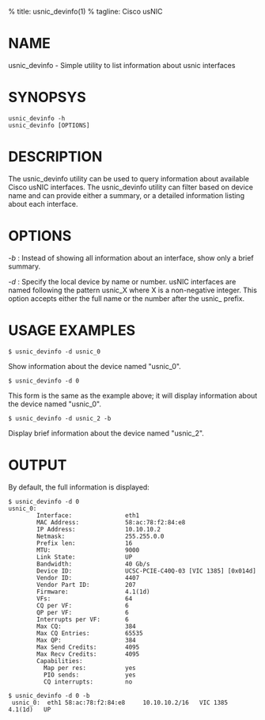 % title: usnic_devinfo(1)
% tagline: Cisco usNIC

# NAME

usnic_devinfo \- Simple utility to list information about usnic interfaces

# SYNOPSYS
```
usnic_devinfo -h
usnic_devinfo [OPTIONS]
```

# DESCRIPTION

The usnic_devinfo utility can be used to query information about available
Cisco usNIC interfaces. The usnic_devinfo utility can filter based on device
name and can provide either a summary, or a detailed information listing about
each interface.

# OPTIONS

*-b*
: Instead of showing all information about an interface, show only a brief
  summary.

*-d*
: Specify the local device by name or number. usNIC interfaces are named
  following the pattern usnic_X where X is a non-negative integer. This option
  accepts either the full name or the number after the usnic_ prefix.

# USAGE EXAMPLES

```
$ usnic_devinfo -d usnic_0
```

Show information about the device named "usnic_0".

```
$ usnic_devinfo -d 0
```

This form is the same as the example above; it will display information about
the device named "usnic_0".

```
$ usnic_devinfo -d usnic_2 -b
```

Display brief information about the device named "usnic_2".

# OUTPUT

By default, the full information is displayed:

```
$ usnic_devinfo -d 0
usnic_0:
        Interface:               eth1
        MAC Address:             58:ac:78:f2:84:e8
        IP Address:              10.10.10.2
        Netmask:                 255.255.0.0
        Prefix len:              16
        MTU:                     9000
        Link State:              UP
        Bandwidth:               40 Gb/s
        Device ID:               UCSC-PCIE-C40Q-03 [VIC 1385] [0x014d]
        Vendor ID:               4407
        Vendor Part ID:          207
        Firmware:                4.1(1d)
        VFs:                     64
        CQ per VF:               6
        QP per VF:               6
        Interrupts per VF:       6
        Max CQ:                  384
        Max CQ Entries:          65535
        Max QP:                  384
        Max Send Credits:        4095
        Max Recv Credits:        4095
        Capabilities:
          Map per res:           yes
          PIO sends:             yes
          CQ interrupts:         no
```

```
$ usnic_devinfo -d 0 -b
 usnic_0:  eth1 58:ac:78:f2:84:e8     10.10.10.2/16   VIC 1385    4.1(1d)   UP
```
